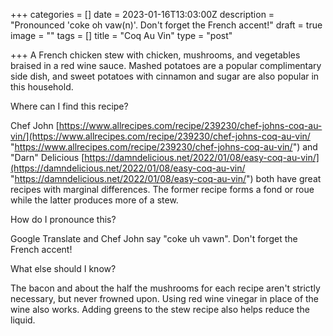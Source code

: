 +++
categories = []
date = 2023-01-16T13:03:00Z
description = "Pronounced 'coke oh vaw(n)'. Don't forget the French accent!"
draft = true
image = ""
tags = []
title = "Coq Au Vin"
type = "post"

+++
A French chicken stew with chicken, mushrooms, and vegetables braised in a red wine sauce. Mashed potatoes are a popular complimentary side dish, and sweet potatoes with cinnamon and sugar are also popular in this household.

Where can I find this recipe?

Chef John [https://www.allrecipes.com/recipe/239230/chef-johns-coq-au-vin/](https://www.allrecipes.com/recipe/239230/chef-johns-coq-au-vin/ "https://www.allrecipes.com/recipe/239230/chef-johns-coq-au-vin/") and "Darn" Delicious [https://damndelicious.net/2022/01/08/easy-coq-au-vin/](https://damndelicious.net/2022/01/08/easy-coq-au-vin/ "https://damndelicious.net/2022/01/08/easy-coq-au-vin/") both have great recipes with marginal differences. The former recipe forms a fond or roue while the latter produces more of a stew.

How do I pronounce this?

Google Translate and Chef John say "coke uh vawn". Don't forget the French accent!

What else should I know?

The bacon and about the half the mushrooms for each recipe aren't strictly necessary, but never frowned upon. Using red wine vinegar in place of the wine also works. Adding greens to the stew recipe also helps reduce the liquid.